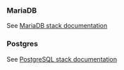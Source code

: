 ### MariaDB

See [MariaDB stack documentation](../../mariadb/index.md#local-environment)

### Postgres

See [PostgreSQL stack documentation](../../postgres/index.md#local-environment)